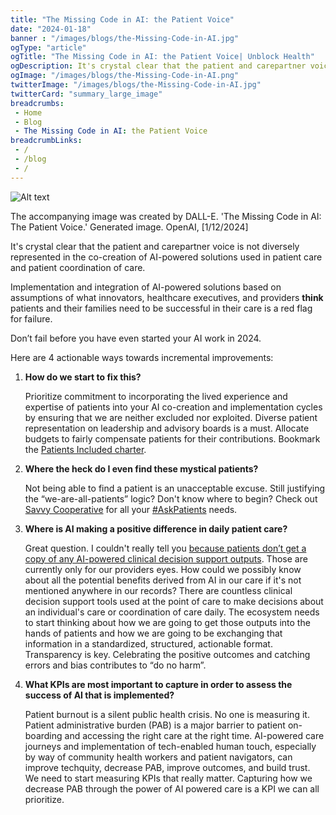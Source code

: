 ```yaml
--- 
title: "The Missing Code in AI: the Patient Voice"
date: "2024-01-18"
banner : "/images/blogs/the-Missing-Code-in-AI.jpg"
ogType: "article"
ogTitle: "The Missing Code in AI: the Patient Voice| Unblock Health"
ogDescription: It's crystal clear that the patient and carepartner voice is not diversely represented in the co-creation of AI-powered solutions used in patient care and patient coordination of care.
ogImage: "/images/blogs/the-Missing-Code-in-AI.png"
twitterImage: "/images/blogs/the-Missing-Code-in-AI.jpg"
twitterCard: "summary_large_image"
breadcrumbs:
 - Home
 - Blog
 - The Missing Code in AI: the Patient Voice
breadcrumbLinks:
 - / 
 - /blog
 - / 
---
```


![Alt text](https://www.unblock.health/images/blogs/The-Missing-Code-in-AI-content-bnr.jpg "The Missing Code in AI")

The accompanying image was created by DALL-E. 'The Missing Code in AI: The Patient Voice.' Generated image. OpenAI, \[1/12/2024\]

It's crystal clear that the patient and carepartner voice is not diversely represented in the co-creation of AI-powered solutions used in patient care and patient coordination of care.

Implementation and integration of AI-powered solutions based on assumptions of what innovators, healthcare executives, and providers **think** patients and their families need to be successful in their care is a red flag for failure.

Don’t fail before you have even started your AI work in 2024.

Here are 4 actionable ways towards incremental improvements:

1.  **How do we start to fix this?**
    
    Prioritize commitment to incorporating the lived experience and expertise of patients into your AI co-creation and implementation cycles by ensuring that we are neither excluded nor exploited. Diverse patient representation on leadership and advisory boards is a must. Allocate budgets to fairly compensate patients for their contributions. Bookmark the [Patients Included charter](https://patientsincluded.org/).
    
2.  **Where the heck do I even find these mystical patients?**
    
    Not being able to find a patient is an unacceptable excuse. Still justifying the “we-are-all-patients” logic? Don't know where to begin? Check out [Savvy Cooperative](https://www.savvy.coop/) for all your [#AskPatients](https://www.linkedin.com/feed/hashtag/?keywords=askpatients&highlightedUpdateUrns=urn%3Ali%3Aactivity%3A7151608471585521665) needs.
    
3.  **Where is AI making a positive difference in daily patient care?**
    
    Great question. I couldn't really tell you [because patients don’t get a copy of any AI-powered clinical decision support outputs](https://journal.ahima.org/page/ai-ml-and-nlp-snub-patients-right-of-access). Those are currently only for our providers eyes. How could we possibly know about all the potential benefits derived from AI in our care if it's not mentioned anywhere in our records? There are countless clinical decision support tools used at the point of care to make decisions about an individual's care or coordination of care daily. The ecosystem needs to start thinking about how we are going to get those outputs into the hands of patients and how we are going to be exchanging that information in a standardized, structured, actionable format. Transparency is key. Celebrating the positive outcomes and catching errors and bias contributes to “do no harm”.
    
4.  **What KPIs are most important to capture in order to assess the success of AI that is implemented?**
    
    Patient burnout is a silent public health crisis. No one is measuring it. Patient administrative burden (PAB) is a major barrier to patient on-boarding and accessing the right care at the right time. AI-powered care journeys and implementation of tech-enabled human touch, especially by way of community health workers and patient navigators, can improve techquity, decrease PAB, improve outcomes, and build trust. We need to start measuring KPIs that really matter. Capturing how we decrease PAB through the power of AI powered care is a KPI we can all prioritize.